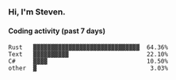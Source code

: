 ### Hi, I'm Steven.

#### Coding activity (past 7 days)
```
Rust   ▓▓▓▓▓▓▓▓▓▓▓▓▓▓▓▓▓▓▓▓▓▓▓▓▓▓▓▓▓▓  64.36%
Text   ▓▓▓▓▓▓▓▓▓▓                      22.10%
C#     ▓▓▓▓                            10.50%
other  ▓                                3.03%
```
